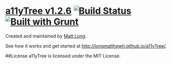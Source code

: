 [a11yTree v1.2.6](http://longmatthewh.github.io/a11yTree/) [![Build Status](https://travis-ci.org/longmatthewh/utils.getJquery-a11ytree.svg?branch=master)](https://travis-ci.org/longmatthewh/utils.getJquery-a11ytree) [![Built with Grunt](https://cdn.gruntjs.com/builtwith.png)](http://gruntjs.com/)
===============

Created and maintained by [Matt Long](https://github.com/longmatthewh).

See how it works and get started at http://longmatthewh.github.io/a11yTree/.

##License
a11yTree is licensed under the MIT License.
